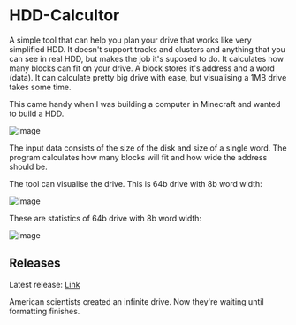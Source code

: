 # HDD-Calcultor
A simple tool that can help you plan your drive that works like very simplified HDD. It doesn't support tracks and clusters and anything that you can see in real HDD, but makes the job it's suposed to do.
It calculates how many blocks can fit on your drive. A block stores it's address and a word (data). It can calculate pretty big drive with ease, but visualising a 1MB drive takes some time.

This came handy when I was building a computer in Minecraft and wanted to build a HDD.

![image](https://github.com/WiktorGorecki/HDD-Calculator/assets/60294931/a307e053-ff42-4a27-80f4-43bc55e29919)

The input data consists of the size of the disk and size of a single word.
The program calculates how many blocks will fit and how wide the address should be.

The tool can visualise the drive. This is 64b drive with 8b word width:

![image](https://github.com/WiktorGorecki/HDD-Calculator/assets/60294931/6f6125b8-1d59-464f-ad29-8e0e8bf65d5d)

These are statistics of 64b drive with 8b word width:

![image](https://github.com/WiktorGorecki/HDD-Calculator/assets/60294931/d4b6effe-e5cc-4dba-a727-a6a39ab4444e)

## Releases
Latest release: [Link](https://github.com/WiktorGorecki/HDD-Calculator/releases/latest)


American scientists created an infinite drive. Now they're waiting until formatting finishes.